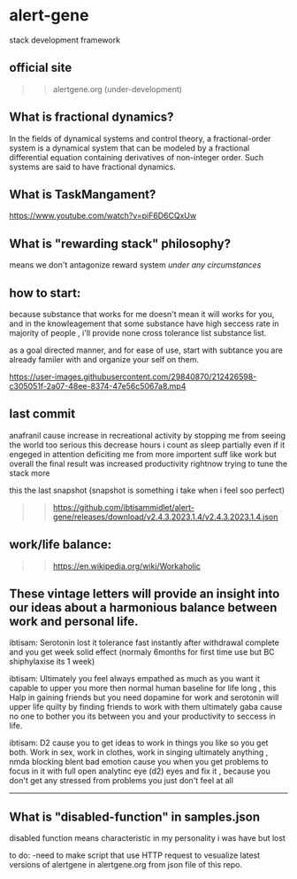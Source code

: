 # alert-gene
stack development framework

## official site 
>> alertgene.org (under-development)

## What is fractional dynamics?
In the fields of dynamical systems and control theory, a fractional-order system is a dynamical system that can be modeled by a fractional differential equation containing derivatives of non-integer order. Such systems are said to have fractional dynamics.

## What is TaskMangament? 
https://www.youtube.com/watch?v=piF6D6CQxUw

## What is "rewarding stack" philosophy? 
means we don't antagonize reward system _under any circumstances_

## how to start:
because substance that works for me doesn't mean it will works for you, and in the knowleagement that some substance have high seccess rate in majority of people , i'll provide none cross tolerance list substance list.

as a goal directed manner, and for ease of use, start with subtance you are already familer with and organize your self on them.

https://user-images.githubusercontent.com/29840870/212426598-c305051f-2a07-48ee-8374-47e56c5067a8.mp4


## last commit
anafranil cause increase in recreational activity by stopping me from seeing the world too serious
this decrease hours i count as sleep
partially even if it engeged in attention deficiting me from more importent suff like work
but overall the final result was increased productivity
rightnow trying to tune the stack more

this the last snapshot (snapshot is something i take when i feel soo perfect)
>>https://github.com/ibtisammidlet/alert-gene/releases/download/v2.4.3.2023.1.4/v2.4.3.2023.1.4.json

## work/life balance:
>> https://en.wikipedia.org/wiki/Workaholic

These vintage letters will provide an insight into our ideas about a harmonious balance between work and personal life.
--------
ibtisam: Serotonin lost it tolerance fast instantly after withdrawal complete and you get  week solid effect (normaly 6months for first time use but BC shiphylaxise its 1 week)

ibtisam: Ultimately you feel always empathed as much as you want it capable to upper you more then normal human baseline for life long , this Halp in gaining friends but you need dopamine for work and serotonin will upper life quilty by finding friends to work with them ultimately gaba cause no one to bother you its between you and your productivity to seccess in life.

ibtisam: D2 cause you to get ideas to work in things you like so you get both. Work in sex, work in clothes, work in singing ultimately anything , nmda blocking blent bad emotion cause you when you get problems to focus in it with full open analytinc eye (d2) eyes and fix it , because you don't get any stressed from problems you just don't feel at all

--------

## What is "disabled-function" in samples.json
disabled function means characteristic in my personality i was have but lost

to do:
-need to make script that use HTTP request to vesualize latest versions of alertgene in alertgene.org from json file of this repo.
